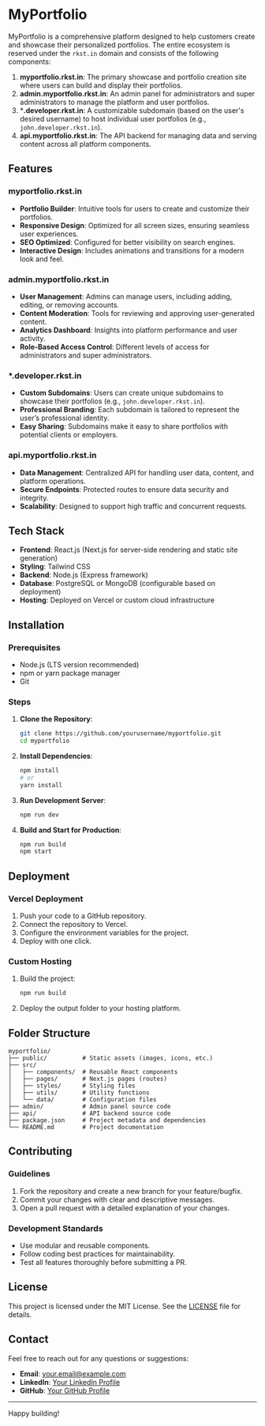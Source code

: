 # MyPortfolio

MyPortfolio is a comprehensive platform designed to help customers create and showcase their personalized portfolios. The entire ecosystem is reserved under the `rkst.in` domain and consists of the following components:

1. **myportfolio.rkst.in**: The primary showcase and portfolio creation site where users can build and display their portfolios.
2. **admin.myportfolio.rkst.in**: An admin panel for administrators and super administrators to manage the platform and user portfolios.
3. ***.developer.rkst.in**: A customizable subdomain (based on the user's desired username) to host individual user portfolios (e.g., `john.developer.rkst.in`).
4. **api.myportfolio.rkst.in**: The API backend for managing data and serving content across all platform components.

## Features
### myportfolio.rkst.in
- **Portfolio Builder**: Intuitive tools for users to create and customize their portfolios.
- **Responsive Design**: Optimized for all screen sizes, ensuring seamless user experiences.
- **SEO Optimized**: Configured for better visibility on search engines.
- **Interactive Design**: Includes animations and transitions for a modern look and feel.

### admin.myportfolio.rkst.in
- **User Management**: Admins can manage users, including adding, editing, or removing accounts.
- **Content Moderation**: Tools for reviewing and approving user-generated content.
- **Analytics Dashboard**: Insights into platform performance and user activity.
- **Role-Based Access Control**: Different levels of access for administrators and super administrators.

### *.developer.rkst.in
- **Custom Subdomains**: Users can create unique subdomains to showcase their portfolios (e.g., `john.developer.rkst.in`).
- **Professional Branding**: Each subdomain is tailored to represent the user’s professional identity.
- **Easy Sharing**: Subdomains make it easy to share portfolios with potential clients or employers.

### api.myportfolio.rkst.in
- **Data Management**: Centralized API for handling user data, content, and platform operations.
- **Secure Endpoints**: Protected routes to ensure data security and integrity.
- **Scalability**: Designed to support high traffic and concurrent requests.

## Tech Stack
- **Frontend**: React.js (Next.js for server-side rendering and static site generation)
- **Styling**: Tailwind CSS
- **Backend**: Node.js (Express framework)
- **Database**: PostgreSQL or MongoDB (configurable based on deployment)
- **Hosting**: Deployed on Vercel or custom cloud infrastructure

## Installation

### Prerequisites
- Node.js (LTS version recommended)
- npm or yarn package manager
- Git

### Steps
1. **Clone the Repository**:
   ```bash
   git clone https://github.com/yourusername/myportfolio.git
   cd myportfolio
   ```

2. **Install Dependencies**:
   ```bash
   npm install
   # or
   yarn install
   ```

3. **Run Development Server**:
   ```bash
   npm run dev
   ```

4. **Build and Start for Production**:
   ```bash
   npm run build
   npm start
   ```

## Deployment

### Vercel Deployment
1. Push your code to a GitHub repository.
2. Connect the repository to Vercel.
3. Configure the environment variables for the project.
4. Deploy with one click.

### Custom Hosting
1. Build the project:
   ```bash
   npm run build
   ```
2. Deploy the output folder to your hosting platform.

## Folder Structure
```
myportfolio/
├── public/          # Static assets (images, icons, etc.)
├── src/
│   ├── components/  # Reusable React components
│   ├── pages/       # Next.js pages (routes)
│   ├── styles/      # Styling files
│   ├── utils/       # Utility functions
│   └── data/        # Configuration files
├── admin/           # Admin panel source code
├── api/             # API backend source code
├── package.json     # Project metadata and dependencies
└── README.md        # Project documentation
```

## Contributing

### Guidelines
1. Fork the repository and create a new branch for your feature/bugfix.
2. Commit your changes with clear and descriptive messages.
3. Open a pull request with a detailed explanation of your changes.

### Development Standards
- Use modular and reusable components.
- Follow coding best practices for maintainability.
- Test all features thoroughly before submitting a PR.

## License
This project is licensed under the MIT License. See the [LICENSE](LICENSE) file for details.

## Contact
Feel free to reach out for any questions or suggestions:
- **Email**: your.email@example.com
- **LinkedIn**: [Your LinkedIn Profile](https://linkedin.com/in/yourprofile)
- **GitHub**: [Your GitHub Profile](https://github.com/yourusername)

---

Happy building!

